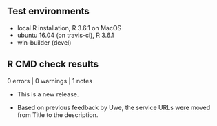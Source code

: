 ## Test environments
* local R installation, R 3.6.1 on MacOS
* ubuntu 16.04 (on travis-ci), R 3.6.1
* win-builder (devel)

## R CMD check results

0 errors | 0 warnings | 1 notes

* This is a new release.

* Based on previous feedback by Uwe, the service URLs were moved from Title to 
the description.
